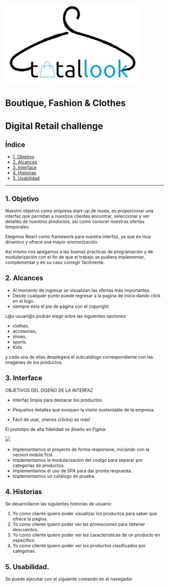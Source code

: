![](/total_look/src/assets/logoreadme.jpg) 

# Boutique, Fashion & Clothes 
# Digital Retail challenge

## Índice

* [1. Objetivo](#1-objetivo)
* [2. Alcances](#2-alcances)
* [3. Interface](#3-Interface)
* [4. Historias](#4-Historias)
* [5. Usabilidad](#5-Usabilidad)
***

## 1. Objetivo

Nuestro objetivo como empresa start-up de moda, es proporcionar una interfaz que permitan a nuestros clientes encontrar, seleccionar y ver detalles de nuestros productos, así como conocer nuestras ofertas temporales.

Elegimos React como framework para nuestra interfaz, ya que es muy dinamico y ofrece una mayor sincronización.

Así mismo nos apegamos a las buenas practicas de programación y de modularización con el fin de que el trabajo se pudiera implementar, complementar y en su caso corregir fácilmente.

## 2. Alcances

  * Al momento de ingresar se visualizan las ofertas más importantes.
  * Desde cualquier punto puede regresar a la pagina de inicio dando click en el logo.
  * siempre esta el pie de página con el copyright.
 
L@s usuari@s podrán elegir entre las siguientes opciones:  

  * clothes, 
  * accesories, 
  * shoes,
  * sports,
  * Kids
  
y cada una de ellas desplegará el subcatálogo correspondiente con las imagenes de los productos.

## 3. Interface

OBJETIVOS DEL DISEÑO DE LA INTERFAZ

 - Interfaz limpia para destacar los productos.

 - Pequeños detalles que evoquen  la visión sustentable de la empresa.

 - Fácil de usar, ¡menos (clicks) es más!

El prototipo de alta fidelidad se diseño en Figma:

![](/src/assets/prototype.jpg)

* Implementamos el proyecto de forma responsive, iniciando con la version mobile first.
* Implementamos la modularización del codigo para separar por categorias de productos.
* Implementamos el uso de SPA para dar pronta respuesta.
* Implementamos un catálogo de prueba.

## 4. Historias   

Se desarrollaron las siguientes historias de usuario:

1. Yo como cliente quiero poder visualizar los productos para saber que ofrece la página.
2. To como cliente quiero poder ver las promociones para obtener descuentos.
3. Yo como cliente quiero poder ver las caracteristicas de un producto en especifico.
4. Yo como cliente quiero poder ver los productos clasificados por categorías.

## 5. Usabilidad.

Se puede ejecutar con el siguiente comando en el navegador

